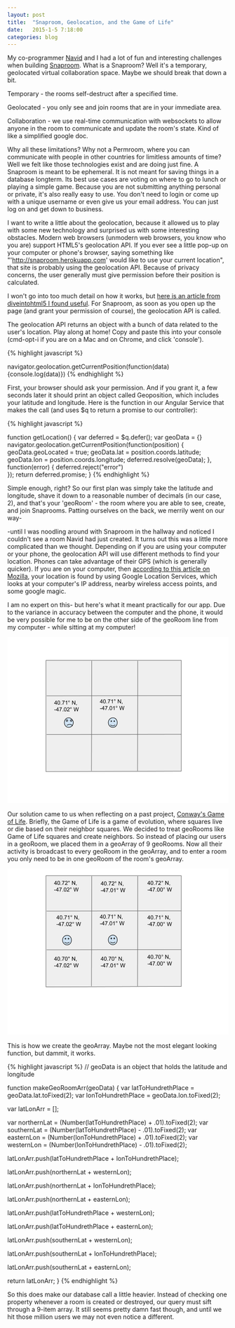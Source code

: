 ```yaml
---
layout: post
title:  "Snaproom, Geolocation, and the Game of Life"
date:   2015-1-5 7:18:00
categories: blog
---
```


My co-programmer <a href="http://navidk-programming.appspot.com/" targe="_blank">Navid</a> and I had a lot of fun and interesting challenges when building <a href="https://snaproom.herokuapp.com" target="_blank">Snaproom</a>. What is a Snaproom? Well it's a temporary, geolocated virtual collaboration space. Maybe we should break that down a bit. 

Temporary - the rooms self-destruct after a specified time. 

Geolocated - you only see and join rooms that are in your immediate area.

Collaboration - we use real-time communication with websockets to allow anyone in the room to communicate and update the room's state. Kind of like a simplified google doc.

Why all these limitations? Why not a Permroom, where you can communicate with people in other countries for limitless amounts of time? Well we felt like those technologies exist and are doing just fine. A Snaproom is meant to be ephemeral. It is not meant for saving things in a database longterm. Its best use cases are voting on where to go to lunch or playing a simple game. Because you are not submitting anything personal or private, it's also really easy to use. You don't need to login or come up with a unique username or even give us your email address. You can just log on and get down to business.

I want to write a little about the geolocation, because it allowed us to play with some new technology and surprised us with some interesting obstacles. Modern web browsers (unmodern web browsers, you know who you are) support HTML5's geolocation API. If you ever see a little pop-up on your computer or phone's browser, saying something like "'http://snaproom.herokuapp.com' would like to use your current location", that site is probably using the geolocation API. Because of privacy concerns, the user generally must give permission before their position is calculated.

I won't go into too much detail on how it works, but <a href="http://diveintohtml5.info/geolocation.html" target="_blank">here is an article from diveintohtml5 I found useful</a>. For Snaproom, as soon as you open up the page (and grant your permission of course), the geolocation API is called. 

The geolocation API returns an object with a bunch of data related to the user's location. Play along at home! Copy and paste this into your console (cmd-opt-i if you are on a Mac and on Chrome, and click 'console').

{% highlight javascript %}

navigator.geolocation.getCurrentPosition(function(data) {console.log(data)})
{% endhighlight %}

First, your browser should ask your permission. And if you grant it, a few seconds later it should print an object called Geoposition, which includes your latitude and longitude. Here is the function in our Angular Service that makes the call (and uses $q to return a promise to our controller):

{% highlight javascript %}

function getLocation() {
  var deferred = $q.defer();
  var geoData = {}
  navigator.geolocation.getCurrentPosition(function(position) {
    geoData.geoLocated = true;
    geoData.lat = position.coords.latitude;
    geoData.lon = position.coords.longitude;
    deferred.resolve(geoData);
  }, 
    function(error) {
    deferred.reject("error")  
  });
  return deferred.promise;
}
{% endhighlight %}

Simple enough, right? So our first plan was simply take the latitude and longitude, shave it down to a reasonable number of decimals (in our case, 2), and that's your 'geoRoom' - the room where you are able to see, create, and join Snaprooms. Patting ourselves on the back, we merrily went on our way-

-until I was noodling around with Snaproom in the hallway and noticed I couldn't see a room Navid had just created. It turns out this was a little more complicated than we thought. Depending on if you are using your computer or your phone, the geolocation API will use different methods to find your location. Phones can take advantage of their GPS (which is generally quicker). If you are on your computer, then <a href="https://www.mozilla.org/en-US/firefox/geolocation/" target="_blank">according to this article on Mozilla</a>, your location is found by using Google Location Services, which looks at your computer's IP address, nearby wireless access points, and some google magic.

I am no expert on this- but here's what it meant practically for our app. Due to the variance in accuracy between the computer and the phone, it would be very possible for me to be on the other side of the geoRoom line from my computer - while sitting at my computer! 

<img class="blog-pic-small" src="/images/georoom-sad.png" alt="Sadness reigns as we are in different geoRooms">

Our solution came to us when reflecting on a past project, <a href="http://en.wikipedia.org/wiki/Conway%27s_Game_of_Life" target="_blank">Conway's Game of Life</a>. Briefly, the Game of Life is a game of evolution, where squares live or die based on their neighbor squares. We decided to treat geoRooms like Game of Life squares and create neighbors. So instead of placing our users in a geoRoom, we placed them in a geoArray of 9 geoRooms. Now all their activity is broadcast to every geoRoom in the geoArray, and to enter a room you only need to be in one geoRoom of the room's geoArray.

<img class="blog-pic-small" src="/images/georoom-happy.png" alt="Happy to be in a geoRoom with you">

This is how we create the geoArray. Maybe not the most elegant looking function, but dammit, it works.

{% highlight javascript %}
	// geoData is an object that holds the latitude and longitude

function makeGeoRoomArr(geoData) {
  var latToHundrethPlace = geoData.lat.toFixed(2); 
  var lonToHundrethPlace = geoData.lon.toFixed(2);

  var latLonArr = [];

  var northernLat = (Number(latToHundrethPlace) + .01).toFixed(2);
  var southernLat = (Number(latToHundrethPlace) - .01).toFixed(2);
  var easternLon = (Number(lonToHundrethPlace) + .01).toFixed(2);
  var westernLon = (Number(lonToHundrethPlace) - .01).toFixed(2);

  latLonArr.push(latToHundrethPlace + lonToHundrethPlace);

  latLonArr.push(northernLat + westernLon);

  latLonArr.push(northernLat + lonToHundrethPlace);

  latLonArr.push(northernLat + easternLon);

  latLonArr.push(latToHundrethPlace + westernLon);

  latLonArr.push(latToHundrethPlace + easternLon);

  latLonArr.push(southernLat + westernLon);

  latLonArr.push(southernLat + lonToHundrethPlace);

  latLonArr.push(southernLat + easternLon);

  return latLonArr;
}
{% endhighlight %}

So this does make our database call a little heavier. Instead of checking one property whenever a room is created or destroyed, our query must sift through a 9-item array. It still seems pretty damn fast though, and until we hit those million users we may not even notice a different.
